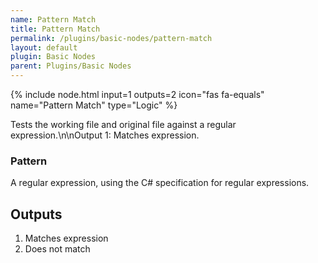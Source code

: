 ```yaml
---
name: Pattern Match
title: Pattern Match
permalink: /plugins/basic-nodes/pattern-match
layout: default
plugin: Basic Nodes
parent: Plugins/Basic Nodes
---
```


{% include node.html input=1 outputs=2 icon="fas fa-equals" name="Pattern Match" type="Logic" %}

Tests the working file and original file against a regular expression.\n\nOutput 1: Matches expression.

### Pattern
A regular expression, using the C# specification for regular expressions.


## Outputs
1. Matches expression
2. Does not match